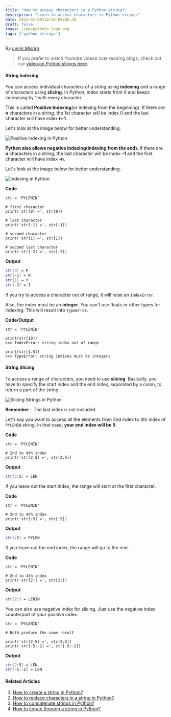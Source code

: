 ```yaml
---
title: "How to access characters in a Python string?"
description: "Learn to access characters in Python strings"
date: 2021-01-09T12:58:09+05:30
draft: false
image: /img/pylenin_logo.png
tags: ['python strings']
---
```

<div class="sharethis-inline-follow-buttons"></div>

*By [Lenin Mishra](https://www.pylenin.com/authors/#lenin-mishra)*

> If you prefer to watch Youtube videos over reading blogs, check out our [video on Python strings here](https://youtu.be/MXdNMo_f95I). 

#### String Indexing

You can access individual characters of a string using **indexing** and a range of characters using **slicing**. In Python, index starts from 0 and keeps increasing by 1 with every character.

This is called **Positive Indexing**(or indexing from the beginning). If there are __**n**__ characters in a string, the 1st character will be index 0 and the last character will have index __**n-1**__.

Let's look at the image below for better understanding.

![Positive Indexing in Python](/img/python-strings/positive-indexing.png)

**Python also allows negative indexing(indexing from the end).** If there are __**n**__ characters in a string, the last character will be index **-1** and the first character will have index __**-n**__.

Let's look at the image below for better understanding.

![Indexing in Python](/img/python-strings/positive-negative-indexing-strings.png)

**Code**

```python3
str = 'PYLENIN'

# first character
print('str[0] =', str[0])

# last character
print('str[-1] =', str[-1])

# second character
print('str[1] =', str[1])

# second last character
print('str[-2] =', str[-2])

```

**Output**

```bash
str[0] = P
str[-1] = N
str[1] = Y
str[-2] = I
```

If you try to access a character out of range, it will raise an `IndexError`. 

Also, the index must be an **integer**. You can't use floats or other types for indexing. This will result into `TypeError`.

**Code/Output**

```python3
str = 'PYLENIN'

print(str[10])
>>> IndexError: string index out of range

print(str[1.5])
>>> TypeError: string indices must be integers
```

#### String Slicing

To access a range of characters, you need to use **slicing**. Basically, you have to specify the start index and the end index, separated by a colon, to return a part of the string.

![Slicing Strings in Python](/img/python-strings/string-slicing.png)

**Remember** - The last index is not included.

Let's say you want to access all the elements from 2nd index to 4th index of `PYLENIN` string. In that case, **your end index will be 5**.

**Code**

```python3
str = 'PYLENIN'

# 2nd to 4th index
print('str[2:5] =', str[2:5])
```

**Output**

```bash
str[2:5] = LEN
```

If you leave out the start index, the range will start at the first character.

**Code**

```python3
str = 'PYLENIN'

# 2nd to 4th index
print('str[:5] =', str[:5])
```

**Output**

```bash
str[:5] = PYLEN
```

If you leave out the end index, the range will go to the end.

**Code**

```python3
str = 'PYLENIN'

# 2nd to 4th index
print('str[2:] =', str[2:])
```

**Output**

```bash
str[2:] = LENIN
```

You can also use negative index for slicing. Just use the negative index counterpart of your positive index.

```python3
str = 'PYLENIN'

# Both produce the same result

print('str[2:5] =', str[2:5])
print('str[-5:-2] =', str[-5:-2])
```

**Output**

```bash
str[2:5] = LEN
str[-5:-2] = LEN
```

#### Related Articles

1. [How to create a string in Python?](https://www.pylenin.com/blogs/create-string-python/)
2. [How to replace characters in a string in Python?](https://www.pylenin.com/blogs/replace-string-characters-python/)
3. [How to concatenate strings in Python?](https://www.pylenin.com/blogs/concatenate-strings-in-python/)
4. [How to iterate through a string in Python?](https://www.pylenin.com/blogs/iterating-through-python-string/)
